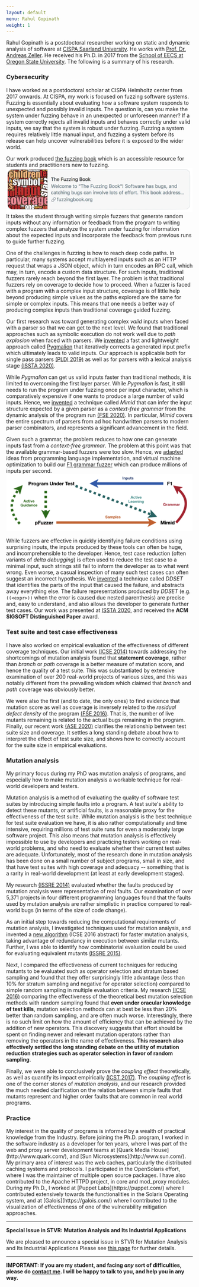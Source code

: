 ```yaml
---
layout: default
menu: Rahul Gopinath
weight: 1
---
```

Rahul Gopinath is a postdoctoral researcher working on static and dynamic analysis of software at [CISPA Saarland University](http://cispa.saarland). He works with [Prof. Dr. Andreas Zeller](https://www.st.cs.uni-saarland.de/zeller/). He received his Ph.D. in 2017 from the [School of EECS at Oregon State University](http://eecs.oregonstate.edu/). The following is a summary of his research.
<!-- PhD Supervisors: [Prof. Dr. Carlos Jensen](http://dblp.uni-trier.de/pers/hd/j/Jensen:Carlos)
and [Prof. Dr. Alex Groce](http://dblp.uni-trier.de/pers/hd/g/Groce:Alex)<br/>
-->
<h3>Cybersecurity</h3>

I have worked as a postdoctoral scholar at CISPA Helmholtz center from 2017 onwards.
At CISPA, my work is focused on fuzzing software systems. Fuzzing is essentially about evaluating how a software system responds to unexpected and possibly invalid inputs. The question is, can you make the system under fuzzing behave in an unexpected or unforeseen manner? If a system correctly rejects all invalid inputs and behaves correctly under valid inputs, we say that the system is robust under fuzzing. Fuzzing a system requires relatively little manual input, and fuzzing a system before its release can help uncover vulnerabilities before it is exposed to the wider world.

Our work produced [the fuzzing book](https://www.fuzzingbook.org/) which is an accessible resource for students and practitioners new to fuzzing.
[![Fuzzingbook Image](/resources/fuzzingbook_image.webp)](https://www.fuzzingbook.org/)
It takes the student through writing simple fuzzers that generate random inputs without any information or feedback from the program to writing complex fuzzers that analyze the system under fuzzing for information about the expected inputs and incorporate the feedback from previous runs to guide further fuzzing.

One of the challenges in fuzzing is how to reach deep code paths. In particular, many systems accept multilayered inputs such as an HTTP request that wraps a JSON object, which in turn encodes an RPC call, which may, in turn, encode a custom data structure. For such inputs, traditional fuzzers rarely reach beyond the first layer. The problem is that traditional fuzzers rely on coverage to decide how to proceed. When a fuzzer is faced with a program with a complex input structure, coverage is of little help beyond producing simple values as the paths explored are the same for simple or complex inputs. This means that one needs a better way of producing complex inputs than traditional coverage guided fuzzing.

Our first research was toward generating complex *valid* inputs when faced with a parser so that we can get to the next level. We found that traditional approaches such as symbolic execution do not work well due to *path explosion* when faced with parsers. 
We [invented](https://arxiv.org/abs/1810.08289) a fast and lightweight approach called [Pygmalion](https://github.com/vrthra/pygmalion) that iteratively corrects a generated input prefix which ultimately leads to valid inputs. Our approach is applicable both for
single pass parsers [(PLDI 2019)](https://rahul.gopinath.org/publications/#mathis2019parser) as well as for parsers with a lexical analysis
stage [(ISSTA 2020)](https://rahul.gopinath.org/publications/#mathis2020learning).

While *Pygmalion* can get us valid inputs faster than traditional methods, it is limited to overcoming the first layer parser. While *Pygmalion* is fast, it still needs to run the program under fuzzing once per input character, which is comparatively expensive if one wants to produce a large number of valid inputs. Hence, we [invented](https://github.com/vrthra/mimid) a technique called _Mimid_ that can infer the input structure expected by a given parser as a *context-free grammar* from the dynamic analysis of the program run [(FSE 2020)](https://rahul.gopinath.org/publications/#gopinath2020mining). In particular, _Mimid_ covers the entire spectrum of parsers from ad hoc handwritten parsers to modern parser combinators, and represents a significant advancement in the field.

Given such a grammar, the problem reduces to how one can generate inputs fast from a *context-free grammar*. The problem at this point was that the available grammar-based fuzzers were too slow. Hence, we [adapted](/publications/#gopinath2019building) ideas from programming language implementation, and virtual machine optimization to build our [F1 grammar fuzzer](https://github.com/vrthra/f1) which can produce millions of inputs per second.<br/>
![Pygmalion Pipeline](/resources/totalfuzz.webp)

While fuzzers are effective in quickly identifying failure conditions using surprising inputs, the inputs produced
by these tools can often be huge, and incomprehensible to the developer.
Hence, test case reduction (often variants of _delta debugging_) is often used to reduce the test case to a minimal
input, such strings still fail to inform the developer as to what went wrong.
Even worse, a casual inspection of many such test cases can often suggest an
incorrect hypothesis. We [invented](https://rahul.gopinath.org/publications/#gopinath2020abstracting) a technique called _DDSET_ that identifies
the parts of the input that caused the failure, and abstracts away everything else.  The failure representations produced by _DDSET_ (e.g. `((<expr>))` when the error is caused due nested parenthesis)
are precise and, easy to understand, and also allows the developer to generate
further test cases. Our work was presented at [ISSTA 2020](https://rahul.gopinath.org/publications/#gopinath2020abstracting), and received the __ACM SIGSOFT Distinguished Paper__ award.

<h3>Test suite and test case effectiveness</h3>

I have also worked on empirical evaluation of the effectiveness of different
coverage techniques. Our initial work [(ICSE 2014)](/publications/#gopinath2014code) towards addressing the
shortcomings of mutation analysis found that **statement coverage**, rather
than *branch* or *path* coverage is a better measure of mutation score,
and hence the quality of a test suite. This was substantiated by extensive
examination of over 200 real-world projects of various sizes, and this was
notably different from the prevailing wisdom which claimed that *branch* and
*path* coverage was obviously better.

We were also the first (and to date, the only ones) to find evidence
that  mutation score as well as coverage is inversely related to the
*residual defect density* of the program [(FSE 2016)](https://rahul.gopinath.org/publications/#ahmed2016can).
That is, the number of live mutants remaining is related to the actual bugs
remaining in the program.
Finally, our recent work [(ASE 2020)](https://rahul.gopinath.org/publications/#chen2020revisiting)
clarifies the relationship between test suite size and coverage. It settles
a long standing debate about how to interpret the effect of test suite size, and
shows how to correctly account for the suite size in empirical evaluations.

<!-- PhD Supervisors: [Prof. Dr. Carlos Jensen](http://dblp.uni-trier.de/pers/hd/j/Jensen:Carlos)
and [Prof. Dr. Alex Groce](http://dblp.uni-trier.de/pers/hd/g/Groce:Alex)<br/> 
<h3>Research</h3> -->

<h3>Mutation analysis</h3>
My primary focus during my PhD was mutation analysis of programs, and especially how to make mutation analysis a workable technique for real-world developers and testers.

<!--h5>Overview of publications</h5>
[<img src="/resources/img-publications.svg" alt="Publications" title="Publications" width="550px" align='center'>](/publications) -->

Mutation analysis is a method of evaluating the quality of software test suites by introducing simple faults into a program. A test suite's ability to detect these mutants, or artificial faults, is a reasonable proxy for the effectiveness of the test suite. While mutation analysis is the best technique for test suite evaluation we have, it is also rather computationally and time intensive, requiring millions of test suite runs for even a moderately large software project.  This also means that mutation analysis is effectively impossible to use by developers and practicing testers working on real-world problems, and who need to evaluate whether their current test suites are adequate. Unfortunately, most of the research done in mutation analysis has been done on a small number of subject programs, small in size, and that have test suites with high coverage and adequacy -- something that is a rarity in real-world development (at least at early development stages).

My research [(ISSRE 2014)](/publications/#gopinath2014mutations)
evaluated whether the faults produced by mutation analysis were representative
of real faults. Our examination of over 5,371 projects in four different
programming languages found that the faults used by mutation analysis are rather
simplistic in practice compared to real-world bugs (in terms of the size of code
change).

As an initial step towards reducing the computational requirements of mutation
analysis, I investigated techniques used for mutation analysis, and invented a
[new algorithm](/publications/#gopinath2016topsy) (ICSE 2016 abstract) for
faster mutation analysis, taking advantage of redundancy in execution between
similar mutants. Further, I was able to identify how combinatorial evaluation could be used for evaluating equivalent mutants [(ISSRE 2015)](/publications/#gopinath2015how).

Next, I compared the effectiveness of current techniques for reducing mutants to
be evaluated such as operator selection and stratum based sampling and found
that they offer surprisingly little advantage (less than 10% for stratum
sampling and negative for operator selection) compared to simple random sampling
in multiple evaluation criteria.
My research [(ICSE 2016)](/publications/#gopinath2016on) comparing the
effectiveness of the theoretical best mutation selection methods with random
sampling found that **even under oracular knowledge of test kills**, mutation
selection methods can at best be less than
20% better than random sampling, and are often much worse. Interestingly, there
is no such limit on how the amount of efficiency that can be achieved by the
addition of new operators. This discovery suggests that effort should be spent
on finding newer and relevant mutation operators rather than removing the
operators in the name of effectiveness. **This research also effectively settled
the long standing debate on the utility of mutation reduction strategies such
as operator selection in favor of random sampling**.

Finally, we were able to conclusively prove the _coupling effect_ theoretically, as well as quantify its impact
empirically [(ICST 2017)](/publications/#gopinath2017the). The *coupling effect* is one of the corner stones of
*mutation analysis*, and our research provided the much needed clarification on
the relation between simple faults that mutants represent and higher order
faults that are common in real world programs.


<!--
<h3>Implementation</h3>
The ideas from my research have resulted in two practical implementations -- [MuCheck](https://hackage.haskell.org/package/MuCheck) for Haskell, and [Xmutant](https://pypi.python.org/pypi/xmutant) for Python. I am also a contributor for [PIT](http://pitest.org/) mutation analysis system for Java, and [Rubocop](https://github.com/bbatsov/rubocop), a static analyzer for Ruby.
-->

<h3>Practice</h3>
My interest in the quality of programs is informed by a wealth of practical knowledge from the Industry. Before joining the Ph.D. program, I worked in the software industry as a developer for ten years, where I was part of the web and proxy server development teams at [Quark Media House](http://www.quark.com/), and [Sun Microsystems](http://www.sun.com/). My primary area of interest was the web caches,  particularly the distributed caching systems and protocols. I participated in the OpenSolaris effort, where I was the maintainer of multiple open source packages. I have also contributed to the Apache HTTPD project, in core and mod_proxy modules. During my Ph.D., I worked at [Puppet Labs](https://puppet.com/) where I contributed extensively towards the functionalities in the Solaris Operating system, and at [Galois](https://galois.com/) where I contributed to the visualization of effectiveness of one of the vulnerability mitigation approaches.

<hr>
<b>Special Issue in STVR: Mutation Analysis and Its Industrial Applications</b>

We are pleased to announce a special issue in STVR for Mutation Analysis and Its Industrial Applications
Please see [this page](https://mutation-workshop.github.io/2020_stvr_si/) for further details.
<hr>

<b>IMPORTANT: If you are my student, and facing _any_ sort of difficulties, please
do [contact me](/contact). I will be happy to talk to you, and help you in any way. </b>



